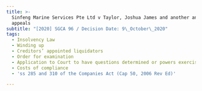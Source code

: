 ```yaml
---
title: >-
  Sinfeng Marine Services Pte Ltd v Taylor, Joshua James and another and other
  appeals
subtitle: "[2020] SGCA 96 / Decision Date: 9\_October\_2020"
tags:
  - Insolvency Law
  - Winding up
  - Creditors’ appointed liquidators
  - Order for examination
  - Application to Court to have questions determined or powers exercised
  - Costs of compliance
  - 'ss 285 and 310 of the Companies Act (Cap 50, 2006 Rev Ed)'

---
```

